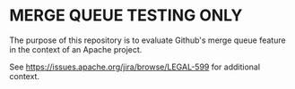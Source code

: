 # MERGE QUEUE TESTING ONLY

The purpose of this repository is to evaluate Github's merge queue feature
in the context of an Apache project. 

See https://issues.apache.org/jira/browse/LEGAL-599 for additional context.

